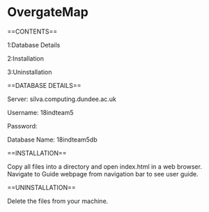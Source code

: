 # OvergateMap

==CONTENTS==

1:Database Details

2:Installation

3:Uninstallation

==DATABASE DETAILS==

Server: silva.computing.dundee.ac.uk 

Username: 18indteam5

Password:

Database Name: 18indteam5db

==INSTALLATION==

Copy all files into a directory and open index.html in a web browser.  Navigate to Guide webpage from navigation bar to see user guide.

==UNINSTALLATION==

Delete the files from your machine.
